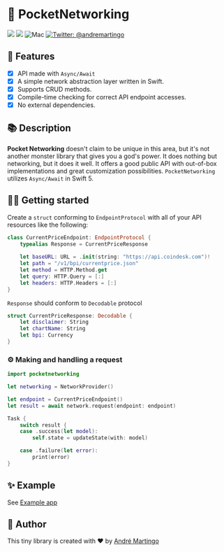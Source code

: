 # 📡 PocketNetworking
<p align="left">
    <img src="https://img.shields.io/badge/Swift-5.1-orange.svg" />
    <img src="https://img.shields.io/badge/iOS-15-orange.svg" />
    <img src="https://img.shields.io/badge/platforms-iOS | macOS | watchOS | tvOS-brightgreen.svg?style=flat" alt="Mac" />
    <a href="https://twitter.com/andremartingo">
        <img src="https://img.shields.io/badge/twitter-@andremartingo-blue.svg?style=flat" alt="Twitter: @andremartingo" />
    </a>
</p>

## 🔑 Features

- [x] API made with `Async/Await`
- [x] A simple network abstraction layer written in Swift.
- [x] Supports CRUD methods.
- [x] Compile-time checking for correct API endpoint accesses.
- [x] No external dependencies. 

## 📚 Description

**Pocket Networking** doesn't claim to be unique in this area, but it's not another monster
library that gives you a god's power. It does nothing but networking, but it does it well. It offers a good public API
with out-of-box implementations and great customization possibilities. `PocketNetworking` utilizes `Async/Await` in Swift 5.

## 🏃‍♀️ Getting started
Create a `struct` conforming to `EndpointProtocol` with all of your API resources like the following: 

```swift
class CurrentPriceEndpoint: EndpointProtocol {
    typealias Response = CurrentPriceResponse
    
    let baseURL: URL = .init(string: "https://api.coindesk.com")!
    let path = "/v1/bpi/currentprice.json"
    let method = HTTP.Method.get
    let query: HTTP.Query = [:]
    let headers: HTTP.Headers = [:]
}
```

`Response` should conform to `Decodable` protocol 

```swift
struct CurrentPriceResponse: Decodable {
    let disclaimer: String
    let chartName: String
    let bpi: Currency
}
```

### ⚙️ Making and handling a request
```swift
import pocketnetworking

let networking = NetworkProvider()

let endpoint = CurrentPriceEndpoint()
let result = await network.request(endpoint: endpoint)

Task {
    switch result {
    case .success(let model):
        self.state = updateState(with: model)

    case .failure(let error):
        print(error)
}
```

## ✨ Example
See [Example app](https://github.com/andremartingo/PocketNetworking/tree/main/Example)

## 👤 Author
This tiny library is created with ❤️ by [André Martingo](https://twitter.com/andremartingo) 
